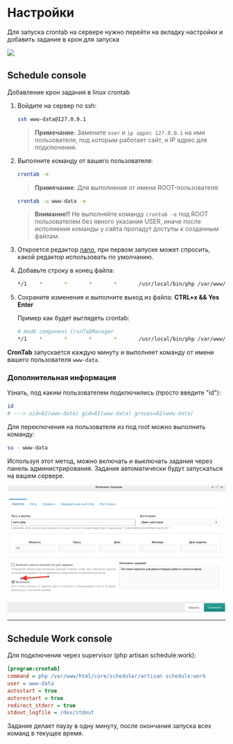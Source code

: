 # Настройки

Для запуска crontab на сервере нужно перейти на вкладку настройки и добавить задание в крон для запуска

[![](https://file.modx.pro/files/c/9/6/c9634c8ea7f96f6e68eb35d66c04393bs.jpg)](https://file.modx.pro/files/c/9/6/c9634c8ea7f96f6e68eb35d66c04393b.png)

## Schedule console

Добавление крон задания в linux crontab

1. Войдите на сервер по ssh:

    ```bash
    ssh www-data@127.0.0.1
    ```

    > **Примечание**: Замените `user` и `ip адрес 127.0.0.1` на имя пользователя, под которым работает сайт, и IP адрес для подключения.

2. Выполните команду от вашего пользователя:

    ```bash
    crontab -e

    ```

    > **Примечание**: Для выполнения от имени ROOT-пользователя:

    ```bash
    crontab -u www-data -e
    ```

    > **Внимание!!** Не выполняйте команду `crontab -e` под ROOT пользователем без явного указания USER, иначе после исполнения команды у сайта пропадут доступы к
    > созданным файлам.

3. Откроется редактор [nano](https://www.digitalocean.com/community/tutorials/how-to-use-cron-to-automate-tasks-ubuntu-1804), при первом запуске может спросить, какой редактор использовать по умолчанию.

4. Добавьте строку в конец файла:

    ```bash
    */1    *       *       *       *       /usr/local/bin/php /var/www/html/core/scheduler/artisan schedule:run 2>&1
    ```

5. Сохраните изменения и выполните выход из файла: **CTRL+x && Yes Enter**

    Пример как будет выглядеть crontab:

    ```bash
    # modX component CronTabManager
    */1    *       *       *       *       /usr/local/bin/php /var/www/html/core/scheduler/artisan schedule:run 2>&1
    ```

**CronTab** запускается каждую минуту и выполняет команду от имени вашего пользователя `www-data`.

### Дополнительная информация

Узнать, под каким пользователем подключились (просто введите "id"):

```bash
id
# ---> uid=82(www-data) gid=82(www-data) groups=82(www-data)
```

Для переключения на пользователя из под root можно выполнить команду:

```bash
su - www-data
```

Используя этот метод, можно включать и выключать задания через панель администрирования. Задания автоматически будут запускаться на вашем сервере.

![Включение-выключение крон заданий](https://raw.githubusercontent.com/astra-modx/modx-app-crontabmanager/refs/heads/master/docs/images/task_enable.png)

---

## Schedule Work console

Для подключения через supervisor (php artisan schedule:work):

```ini
[program:crontab]
command = php /var/www/html/core/scheduler/artisan schedule:work
user = www-data
autostart = true
autorestart = true
redirect_stderr = true
stdout_logfile = /dev/stdout
```

Задание делает паузу в одну минуту, после окончания запуска всех команд в текущее время.
